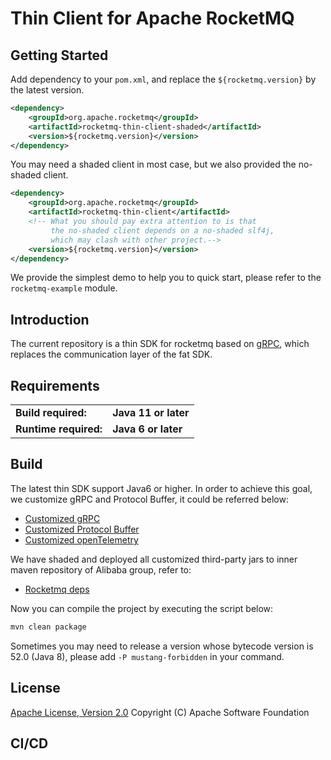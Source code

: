 # Thin Client for Apache RocketMQ

## Getting Started

Add dependency to your `pom.xml`, and replace the `${rocketmq.version}` by the latest version.

```xml
<dependency>
    <groupId>org.apache.rocketmq</groupId>
    <artifactId>rocketmq-thin-client-shaded</artifactId>
    <version>${rocketmq.version}</version>
</dependency>
```

You may need a shaded client in most case, but we also provided the no-shaded client.

```xml
<dependency>
    <groupId>org.apache.rocketmq</groupId>
    <artifactId>rocketmq-thin-client</artifactId>
    <!-- What you should pay extra attention to is that
         the no-shaded client depends on a no-shaded slf4j,
         which may clash with other project.-->
    <version>${rocketmq.version}</version>
</dependency>
```

We provide the simplest demo to help you to quick start, please refer to the `rocketmq-example` module.

## Introduction

The current repository is a thin SDK for rocketmq based on [gRPC](https://grpc.io/), which replaces the communication
layer of the fat SDK.

## Requirements

<table>
  <tr>
    <td><b>Build required:</b></td>
    <td><b>Java 11 or later</b></td>
  </tr>
  <tr>
    <td><b>Runtime required:</b></td>
    <td><b>Java 6 or later</b></td>
  </tr>
</table>

## Build

The latest thin SDK support Java6 or higher. In order to achieve this goal, we customize gRPC and Protocol Buffer, it
could be referred below:

* [Customized gRPC](http://gitlab.alibaba-inc.com/rocketmq-client/grpc-java)
* [Customized Protocol Buffer](http://gitlab.alibaba-inc.com/rocketmq-client/protobuf)
* [Customized openTelemetry](http://gitlab.alibaba-inc.com/rocketmq-client/opentelemetry-java)

We have shaded and deployed all customized third-party jars to inner maven repository of Alibaba group, refer to:

* [Rocketmq deps](http://gitlab.alibaba-inc.com/rocketmq-client/rocketmq-java-deps)

Now you can compile the project by executing the script below:

```bash
mvn clean package
```

Sometimes you may need to release a version whose bytecode version is 52.0 (Java 8), please add `-P mustang-forbidden`
in your command.

## License

[Apache License, Version 2.0](http://www.apache.org/licenses/LICENSE-2.0.html) Copyright (C) Apache Software Foundation

## CI/CD
